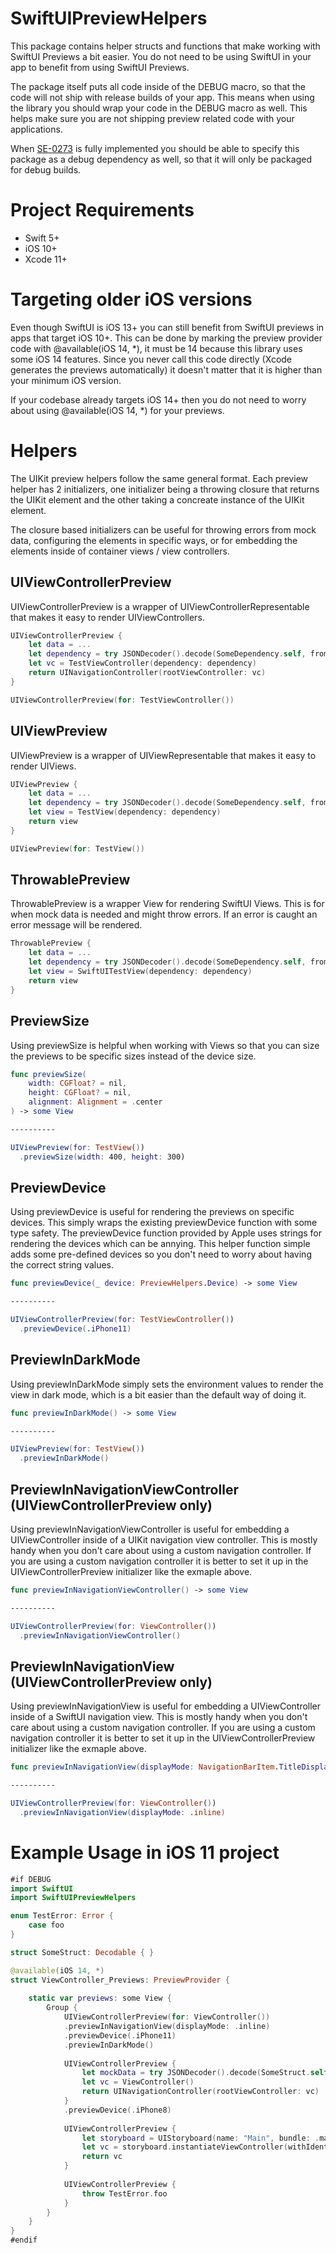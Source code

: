 # SwiftUIPreviewHelpers

This package contains helper structs and functions that make working with SwiftUI Previews a bit easier. You do not need to be using SwiftUI in your app to benefit from using SwiftUI Previews. 

The package itself puts all code inside of the DEBUG macro, so that the code will not ship with release builds of your app. This means when using the library you should wrap your code in the DEBUG macro as well. This helps make sure you are not shipping preview related code with your applications. 

When [SE-0273](https://github.com/apple/swift-evolution/blob/master/proposals/0273-swiftpm-conditional-target-dependencies.md) is fully implemented you should be able to specify this package as a debug dependency as well, so that it will only be packaged for debug builds.

# Project Requirements 
- Swift 5+
- iOS 10+
- Xcode 11+

# Targeting older iOS versions
Even though SwiftUI is iOS 13+ you can still benefit from SwiftUI previews in apps that target iOS 10+. This can be done by marking the preview provider code with @available(iOS 14, *), it must be 14 because this library uses some iOS 14 features. Since you never call this code directly (Xcode generates the previews automatically) it doesn't matter that it is higher than your minimum iOS version.

If your codebase already targets iOS 14+ then you do not need to worry about using @available(iOS 14, *) for your previews. 

# Helpers

The UIKit preview helpers follow the same general format. Each preview helper has 2 initializers, one initializer being a throwing closure that returns the UIKit element and the other taking a concreate instance of the UIKit element. 

The closure based initializers can be useful for throwing errors from mock data, configuring the elements in specific ways, or for embedding the elements inside of container views / view controllers.

## UIViewControllerPreview
UIViewControllerPreview is a wrapper of UIViewControllerRepresentable that makes it easy to render UIViewControllers.

```swift
UIViewControllerPreview {
    let data = ...
    let dependency = try JSONDecoder().decode(SomeDependency.self, from: data)
    let vc = TestViewController(dependency: dependency)
    return UINavigationController(rootViewController: vc)
}
```

```swift
UIViewControllerPreview(for: TestViewController())
```

## UIViewPreview
UIViewPreview is a wrapper of UIViewRepresentable that makes it easy to render UIViews. 

```swift
UIViewPreview {
    let data = ...
    let dependency = try JSONDecoder().decode(SomeDependency.self, from: data)
    let view = TestView(dependency: dependency)
    return view
}
```

```swift
UIViewPreview(for: TestView())
```

## ThrowablePreview
ThrowablePreview is a wrapper View for rendering SwiftUI Views. This is for when mock data is needed and might throw errors. If an error is caught an error message will be rendered. 
```swift
ThrowablePreview {
    let data = ...
    let dependency = try JSONDecoder().decode(SomeDependency.self, from: data)
    let view = SwiftUITestView(dependency: dependency)
    return view
}
```

## PreviewSize
Using previewSize is helpful when working with Views so that you can size the previews to be specific sizes instead of the device size. 

```swift
func previewSize(
    width: CGFloat? = nil,
    height: CGFloat? = nil,
    alignment: Alignment = .center
) -> some View

----------

UIViewPreview(for: TestView())
  .previewSize(width: 400, height: 300)
```

## PreviewDevice
Using previewDevice is useful for rendering the previews on specific devices. This simply wraps the existing previewDevice function with some type safety. The previewDevice function provided by Apple uses strings for rendering the devices which can be annying. This helper function simple adds some pre-defined devices so you don't need to worry about having the correct string values. 

```swift
func previewDevice(_ device: PreviewHelpers.Device) -> some View

----------

UIViewControllerPreview(for: TestViewController())
  .previewDevice(.iPhone11)

```

## PreviewInDarkMode
Using previewInDarkMode simply sets the environment values to render the view in dark mode, which is a bit easier than the default way of doing it.
```swift
func previewInDarkMode() -> some View

----------

UIViewPreview(for: TestView())
  .previewInDarkMode()
```

## PreviewInNavigationViewController (UIViewControllerPreview only)
Using previewInNavigationViewController is useful for embedding a UIViewController inside of a UIKit navigation view controller. This is mostly handy when you don't care about using a custom navigation controller. If you are using a custom navigation controller it is better to set it up in the UIViewControllerPreview initializer like the exmaple above. 

```swift
func previewInNavigationViewController() -> some View

----------

UIViewControllerPreview(for: ViewController())
  .previewInNavigationViewController()
```

## PreviewInNavigationView (UIViewControllerPreview only)
Using previewInNavigationView is useful for embedding a UIViewController inside of a SwiftUI navigation view. This is mostly handy when you don't care about using a custom navigation controller. If you are using a custom navigation controller it is better to set it up in the UIViewControllerPreview initializer like the exmaple above. 

```swift
func previewInNavigationView(displayMode: NavigationBarItem.TitleDisplayMode = .automatic) -> some View

----------

UIViewControllerPreview(for: ViewController())
  .previewInNavigationView(displayMode: .inline)
```

# Example Usage in iOS 11 project

```swift
#if DEBUG
import SwiftUI
import SwiftUIPreviewHelpers

enum TestError: Error {
    case foo
}

struct SomeStruct: Decodable { }

@available(iOS 14, *)
struct ViewController_Previews: PreviewProvider {
    
    static var previews: some View {
        Group {
            UIViewControllerPreview(for: ViewController())
            .previewInNavigationView(displayMode: .inline)
            .previewDevice(.iPhone11)
            .previewInDarkMode()
            
            UIViewControllerPreview {
                let mockData = try JSONDecoder().decode(SomeStruct.self, from: Data())
                let vc = ViewController()
                return UINavigationController(rootViewController: vc)
            }
            .previewDevice(.iPhone8)
            
            UIViewControllerPreview {
                let storyboard = UIStoryboard(name: "Main", bundle: .main)
                let vc = storyboard.instantiateViewController(withIdentifier: "ViewController")
                return vc
            }
            
            UIViewControllerPreview {
                throw TestError.foo
            }
        }
    }
}
#endif
```
